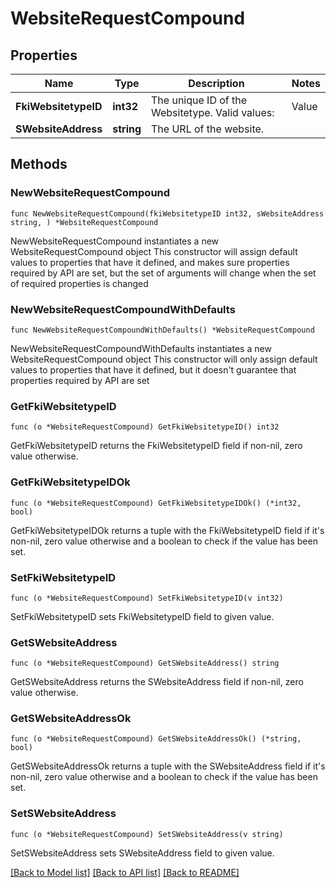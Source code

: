 # WebsiteRequestCompound

## Properties

Name | Type | Description | Notes
------------ | ------------- | ------------- | -------------
**FkiWebsitetypeID** | **int32** | The unique ID of the Websitetype.  Valid values:  |Value|Description| |-|-| |1|Website| |2|Twitter| |3|Facebook| |4|Survey| | 
**SWebsiteAddress** | **string** | The URL of the website. | 

## Methods

### NewWebsiteRequestCompound

`func NewWebsiteRequestCompound(fkiWebsitetypeID int32, sWebsiteAddress string, ) *WebsiteRequestCompound`

NewWebsiteRequestCompound instantiates a new WebsiteRequestCompound object
This constructor will assign default values to properties that have it defined,
and makes sure properties required by API are set, but the set of arguments
will change when the set of required properties is changed

### NewWebsiteRequestCompoundWithDefaults

`func NewWebsiteRequestCompoundWithDefaults() *WebsiteRequestCompound`

NewWebsiteRequestCompoundWithDefaults instantiates a new WebsiteRequestCompound object
This constructor will only assign default values to properties that have it defined,
but it doesn't guarantee that properties required by API are set

### GetFkiWebsitetypeID

`func (o *WebsiteRequestCompound) GetFkiWebsitetypeID() int32`

GetFkiWebsitetypeID returns the FkiWebsitetypeID field if non-nil, zero value otherwise.

### GetFkiWebsitetypeIDOk

`func (o *WebsiteRequestCompound) GetFkiWebsitetypeIDOk() (*int32, bool)`

GetFkiWebsitetypeIDOk returns a tuple with the FkiWebsitetypeID field if it's non-nil, zero value otherwise
and a boolean to check if the value has been set.

### SetFkiWebsitetypeID

`func (o *WebsiteRequestCompound) SetFkiWebsitetypeID(v int32)`

SetFkiWebsitetypeID sets FkiWebsitetypeID field to given value.


### GetSWebsiteAddress

`func (o *WebsiteRequestCompound) GetSWebsiteAddress() string`

GetSWebsiteAddress returns the SWebsiteAddress field if non-nil, zero value otherwise.

### GetSWebsiteAddressOk

`func (o *WebsiteRequestCompound) GetSWebsiteAddressOk() (*string, bool)`

GetSWebsiteAddressOk returns a tuple with the SWebsiteAddress field if it's non-nil, zero value otherwise
and a boolean to check if the value has been set.

### SetSWebsiteAddress

`func (o *WebsiteRequestCompound) SetSWebsiteAddress(v string)`

SetSWebsiteAddress sets SWebsiteAddress field to given value.



[[Back to Model list]](../README.md#documentation-for-models) [[Back to API list]](../README.md#documentation-for-api-endpoints) [[Back to README]](../README.md)



